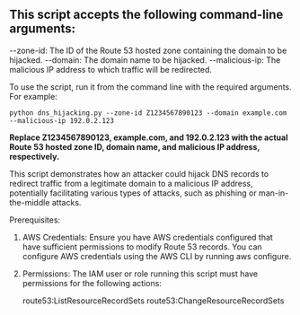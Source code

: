 ## This script accepts the following command-line arguments:

--zone-id: The ID of the Route 53 hosted zone containing the domain to be hijacked.
--domain: The domain name to be hijacked.
--malicious-ip: The malicious IP address to which traffic will be redirected.

To use the script, run it from the command line with the required arguments. For example:

`python dns_hijacking.py --zone-id Z1234567890123 --domain example.com --malicious-ip 192.0.2.123`

**Replace Z1234567890123, example.com, and 192.0.2.123 with the actual Route 53 hosted zone ID, domain name, and malicious IP address, respectively.**

This script demonstrates how an attacker could hijack DNS records to redirect traffic from a legitimate domain to a malicious IP address, potentially facilitating various types of attacks, such as phishing or man-in-the-middle attacks.

Prerequisites:
1. AWS Credentials: Ensure you have AWS credentials configured that have sufficient permissions to modify Route 53 records. You can configure AWS credentials using the AWS CLI by running aws configure.

2. Permissions: The IAM user or role running this script must have permissions for the following actions:

    route53:ListResourceRecordSets
    route53:ChangeResourceRecordSets


